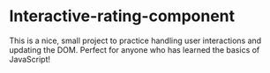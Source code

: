 # Interactive-rating-component
This is a nice, small project to practice handling user interactions and updating the DOM. Perfect for anyone who has learned the basics of JavaScript!
